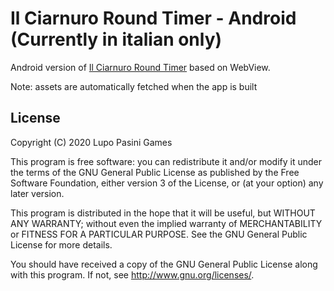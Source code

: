 # Il Ciarnuro Round Timer - Android (Currently in italian only)

Android version of [Il Ciarnuro Round Timer](https://github.com/LupoPasiniGames/CiarnuroTimer-Web) based on WebView.

Note: assets are automatically fetched when the app is built

## License
Copyright (C) 2020 Lupo Pasini Games

This program is free software: you can redistribute it and/or modify
it under the terms of the GNU General Public License as published by
the Free Software Foundation, either version 3 of the License, or
(at your option) any later version.

This program is distributed in the hope that it will be useful,
but WITHOUT ANY WARRANTY; without even the implied warranty of
MERCHANTABILITY or FITNESS FOR A PARTICULAR PURPOSE.  See the
GNU General Public License for more details.

You should have received a copy of the GNU General Public License
along with this program.  If not, see <http://www.gnu.org/licenses/>.
